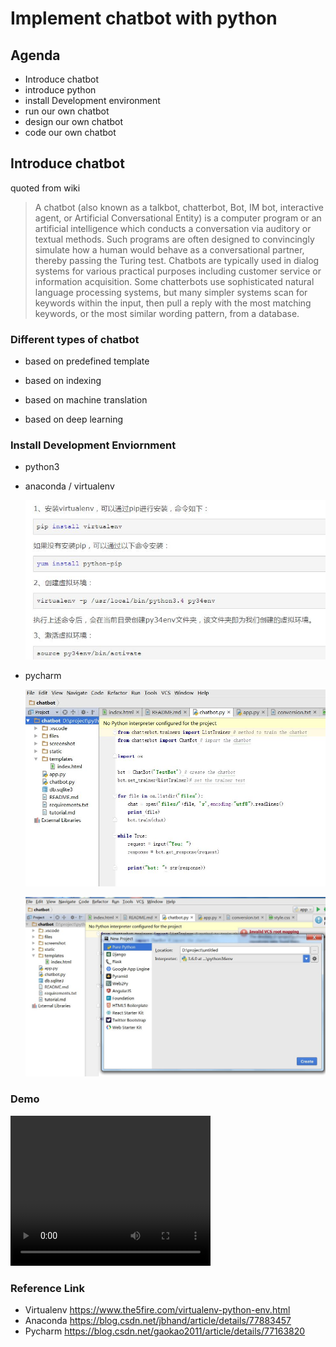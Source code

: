 # Implement chatbot with python 

## Agenda

- Introduce chatbot
- introduce python
- install Development environment 
- run our own chatbot
- design our own chatbot
- code  our own chatbot

## Introduce chatbot

quoted from wiki
> A chatbot (also known as a talkbot, chatterbot, Bot, IM bot, interactive agent, or Artificial Conversational Entity) is a computer program or an artificial intelligence which conducts a conversation via auditory or textual methods. Such programs are often designed to convincingly simulate how a human would behave as a conversational partner, thereby passing the Turing test. Chatbots are typically used in dialog systems for various practical purposes including customer service or information acquisition. Some chatterbots use sophisticated natural language processing systems, but many simpler systems scan for keywords within the input, then pull a reply with the most matching keywords, or the most similar wording pattern, from a database.

### Different types of chatbot 

- based on predefined template

- based on indexing 

- based on machine translation 

- based on deep learning 

### Install Development Enviornment 

- python3

- anaconda / virtualenv 

  ![installenv](screenshot\installenv.JPG)

  

- pycharm

  ![pycharme1](screenshot\pycharme1.JPG)

  

  ![pycharme2](screenshot\pycharme2.JPG)	



### Demo  

<video width="320" height="240" controls>
  <source src="video/demo.mp4" type="video/mp4">
</video>





### Reference Link
- Virtualenv https://www.the5fire.com/virtualenv-python-env.html
- Anaconda https://blog.csdn.net/jbhand/article/details/77883457 
- Pycharm https://blog.csdn.net/gaokao2011/article/details/77163820 